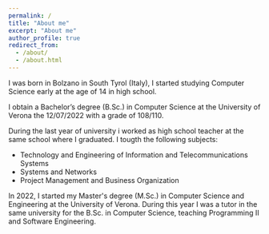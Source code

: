 ```yaml
---
permalink: /
title: "About me"
excerpt: "About me"
author_profile: true
redirect_from: 
  - /about/
  - /about.html
---
```


I was born in Bolzano in South Tyrol (Italy), I started studying Computer Science early at the age of 14 in high school.

I obtain a Bachelor’s degree (B.Sc.) in Computer Science at the University of Verona the 12/07/2022 with a grade of 108/110.

During the last year of university i worked as high school teacher at the same school where I graduated. I tougth the following subjects:
* Technology and Engineering of Information and Telecommunications Systems
* Systems and Networks
* Project Management and Business Organization

In 2022, I started my Master's degree (M.Sc.) in Computer Science and Engineering at the University of Verona.
During this year I was a tutor in the same university for the B.Sc. in Computer Science, teaching Programming II and Software Engineering.